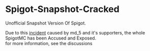 # Spigot-Snapshot-Cracked
Unofficial Snapshot Version Of Spigot.

Due to this [inci](https://www.spigotmc.org/threads/a-statement-on-recent-events.478408/)[dent](https://www.spigotmc.org/threads/improvements-over-rules-12-2-1-and-12-2-1-1.677427/) caused by md_5 and it's supporters, the whole SpigotMC has been Accused and Exposed.\
for more information, see the discussions
